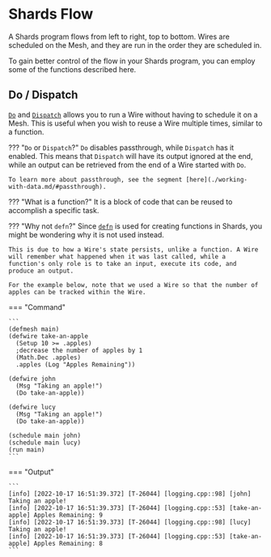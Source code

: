 # Shards Flow
A Shards program flows from left to right, top to bottom.
Wires are scheduled on the Mesh, and they are run in the order they are scheduled in.

To gain better control of the flow in your Shards program, you can employ some of the functions described here.


## Do / Dispatch ##
[`Do`](../../docs/shards/General/Do) and [`Dispatch`](../../docs/shards/General/Dispatch) allows you to run a Wire without having to schedule it on a Mesh. This is useful when you wish to reuse a Wire multiple times, similar to a function.


??? "`Do` or `Dispatch`?"
    `Do` disables passthrough, while `Dispatch` has it enabled. This means that `Dispatch` will have its output ignored at the end, while an output can be retrieved from the end of a Wire started with `Do`. 
    
    To learn more about passthrough, see the segment [here](./working-with-data.md/#passthrough).


??? "What is a function?"
    It is a block of code that can be reused to accomplish a specific task.

??? "Why not `defn`?"
    Since [`defn`](../../docs/functions/macros/#defn) is used for creating functions in Shards, you might be wondering why it is not used instead. 
    
    This is due to how a Wire's state persists, unlike a function. A Wire will remember what happened when it was last called, while a function's only role is to take an input, execute its code, and produce an output.

    For the example below, note that we used a Wire so that the number of apples can be tracked within the Wire.

=== "Command"

    ```
    (defmesh main)
    (defwire take-an-apple
      (Setup 10 >= .apples)
      ;decrease the number of apples by 1
      (Math.Dec .apples) 
      .apples (Log "Apples Remaining"))

    (defwire john
      (Msg "Taking an apple!")
      (Do take-an-apple))

    (defwire lucy
      (Msg "Taking an apple!")
      (Do take-an-apple))

    (schedule main john)
    (schedule main lucy)
    (run main)
    ```

=== "Output"

    ```
    [info] [2022-10-17 16:51:39.372] [T-26044] [logging.cpp::98] [john] Taking an apple!
    [info] [2022-10-17 16:51:39.373] [T-26044] [logging.cpp::53] [take-an-apple] Apples Remaining: 9
    [info] [2022-10-17 16:51:39.373] [T-26044] [logging.cpp::98] [lucy] Taking an apple!
    [info] [2022-10-17 16:51:39.373] [T-26044] [logging.cpp::53] [take-an-apple] Apples Remaining: 8
    ```